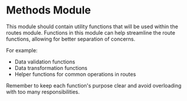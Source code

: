 # Methods Module

This module should contain utility functions that will be used within the routes module.
Functions in this module can help streamline the route functions, allowing for better separation of concerns.

For example:
- Data validation functions
- Data transformation functions
- Helper functions for common operations in routes

Remember to keep each function's purpose clear and avoid overloading with too many responsibilities.